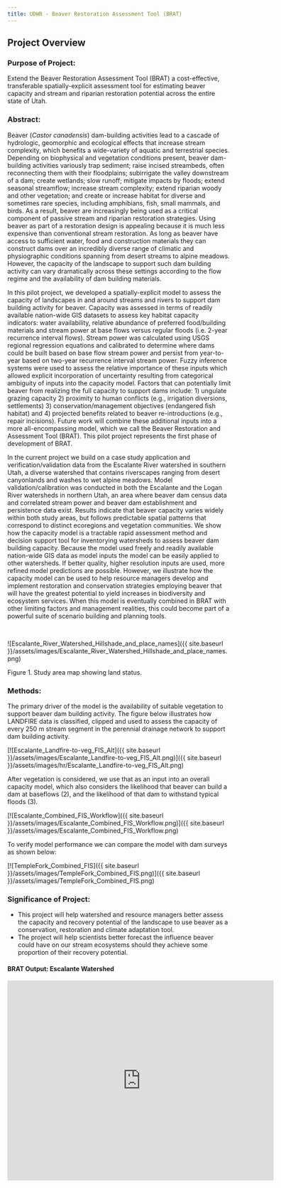 ```yaml
---
title: UDWR - Beaver Restoration Assessment Tool (BRAT)
---
```


## Project Overview

### Purpose of Project:

Extend the Beaver Restoration Assessment Tool (BRAT) a cost-effective, transferable  spatially-explicit assessment tool for estimating beaver capacity and stream and riparian restoration potential across the entire state of Utah.

### Abstract:

Beaver (*Castor canadensis*) dam-building activities lead to a cascade of hydrologic, geomorphic and ecological effects that increase stream complexity, which benefits a wide-variety of aquatic and terrestrial species. Depending on biophysical and vegetation conditions present, beaver dam-building activities variously trap sediment; raise incised streambeds, often reconnecting them with their floodplains; subirrigate the valley downstream of a dam; create wetlands; slow runoff; mitigate impacts by floods; extend seasonal streamflow; increase stream complexity; extend riparian woody and other vegetation; and create or increase habitat for diverse and sometimes rare species, including amphibians, fish, small mammals, and birds. As a result, beaver are increasingly being used as a critical component of passive stream and riparian restoration strategies. Using beaver as part of a restoration design is appealing because it is much less expensive than conventional stream restoration. As long as beaver have access to sufficient water, food and construction materials they can construct dams over an incredibly diverse range of climatic and physiographic conditions spanning from desert streams to alpine meadows.  However, the capacity of the landscape to support such dam building activity can vary dramatically across these settings according to the flow regime and the availability of dam building materials.

In this pilot project, we developed a spatially-explicit model to assess the capacity of landscapes in and around streams and rivers to support dam building activity for beaver. Capacity was assessed in terms of readily available nation-wide GIS datasets to assess key habitat capacity indicators: water availability, relative abundance of preferred food/building materials and stream power at base flows versus regular floods (i.e. 2-year recurrence interval flows). Stream power was calculated using USGS regional regression equations and calibrated to determine where dams could be built based on base flow stream power and persist from year-to-year based on two-year recurrence interval stream power. Fuzzy inference systems were used to assess the relative importance of these inputs which allowed explicit incorporation of uncertainty resulting from categorical ambiguity of inputs into the capacity model. Factors that can potentially limit beaver from realizing the full capacity to support dams include: 1) ungulate grazing capacity 2) proximity to human conflicts (e.g., irrigation diversions, settlements) 3) conservation/management objectives (endangered fish habitat) and 4) projected benefits related to beaver re-introductions (e.g., repair incisions). Future work will combine these additional inputs into a more all-encompassing model, which we call the Beaver Restoration and Assessment Tool (BRAT). This pilot project represents the first phase of development of BRAT.

In the current project we build on a case study application and verification/validation data from the Escalante River watershed in southern Utah, a diverse watershed that contains riverscapes ranging from desert canyonlands and washes to wet alpine meadows. Model validation/calibration was conducted in both the Escalante and the Logan River watersheds in northern Utah, an area where beaver dam census data and correlated stream power and beaver dam establishment and persistence data exist. Results indicate that beaver capacity varies widely within both study areas, but follows predictable spatial patterns that correspond to distinct ecoregions and vegetation communities. We show how the capacity model is a tractable rapid assessment method and decision support tool for inventorying watersheds to assess beaver dam building capacity. Because the model used freely and readily available nation-wide GIS data as model inputs the model can be easily applied to other watersheds. If better quality, higher resolution inputs are used, more refined model predictions are possible. However, we illustrate how the capacity model can be used to help resource managers develop and implement restoration and conservation strategies employing beaver that will have the greatest potential to yield increases in biodiversity and ecosystem services. When this model is eventually combined in BRAT with other limiting factors and management realities, this could become part of a powerful suite of scenario building and planning tools. 

​                                                                                                           

![Escalante_River_Watershed_Hillshade_and_place_names]({{ site.baseurl }}/assets/images/Escalante_River_Watershed_Hillshade_and_place_names.png)

Figure 1. Study area map showing land status.

### Methods:

The primary driver of the model is the availability of suitable vegetation to support beaver dam building activity. The figure below illustrates how LANDFIRE data is classified, clipped and used to assess the capacity of every 250 m stream segment in the perennial drainage network to support dam building activity. 

[![Escalante_Landfire-to-veg_FIS_Alt]({{ site.baseurl }}/assets/images/Escalante_Landfire-to-veg_FIS_Alt.png)]({{ site.baseurl }}/assets/images/hr/Escalante_Landfire-to-veg_FIS_Alt.png)

After vegetation is considered, we use that as an input into an overall capacity model, which also considers the likelihood that beaver can build a dam at baseflows (2), and the likelihood of that dam to withstand typical floods (3). 

[![Escalante_Combined_FIS_Workflow]({{ site.baseurl }}/assets/images/Escalante_Combined_FIS_Workflow.png)]({{ site.baseurl }}/assets/images/Escalante_Combined_FIS_Workflow.png)

To verify model performance we can compare the model with dam surveys as shown below:

[![TempleFork_Combined_FIS]({{ site.baseurl }}/assets/images/TempleFork_Combined_FIS.png)]({{ site.baseurl }}/assets/images/TempleFork_Combined_FIS.png)

### Significance of Project:

- This project will help watershed and resource managers better assess the capacity and recovery potential of the landscape to use beaver as a conservation, restoration and climate adaptation tool.  
- The project will help scientists better forecast the influence beaver could have on our stream ecosystems should they achieve some proportion of their recovery potential.

#### BRAT Output: Escalante Watershed

<iframe src="https://www.google.com/maps/embed?pb=!1m10!1m8!1m3!1d594545.5982959252!2d-111.376648!3d37.699034!3m2!1i1024!2i768!4f13.1!5e1!3m2!1sen!2sus!4v1504990365924" width="600" height="450" frameborder="0" style="border:0" allowfullscreen></iframe>

